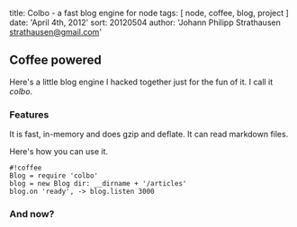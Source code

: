 title: Colbo - a fast blog engine for node
tags: [ node, coffee, blog, project ]
date: 'April 4th, 2012'
sort: 20120504
author: 'Johann Philipp Strathausen <strathausen@gmail.com>'


## Coffee powered

Here's a little blog engine I hacked together just for the fun of it. I call it _colbo_.

### Features

It is fast, in-memory and does gzip and deflate. It can read markdown files.

Here's how you can use it.

    #!coffee
    Blog = require 'colbo'
    blog = new Blog dir: __dirname + '/articles'
    blog.on 'ready', -> blog.listen 3000

### And now?
